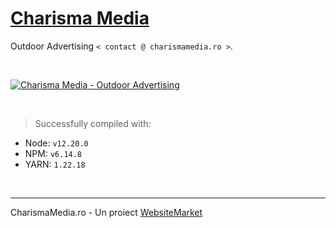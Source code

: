 # [Charisma Media](https://charismamedia.ro/)

Outdoor Advertising `< contact @ charismamedia.ro >`. 

<br />

[![Charisma Media - Outdoor Advertising](https://user-images.githubusercontent.com/50270662/219702604-70b2c25c-7027-4776-aa8d-6aa507cacf9c.png)](https://charismamedia.ro/)

<br />

> Successfully compiled with: 

- Node: `v12.20.0`
- NPM: `v6.14.8`
- YARN: `1.22.18`

<br />

---
CharismaMedia.ro - Un proiect [WebsiteMarket](https://websitemarket.ro/)
